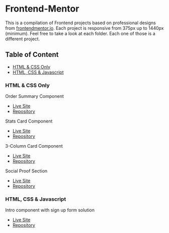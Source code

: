 # Frontend-Mentor

This is a compilation of Frontend projects based on professional designs from [frontendmentor.io](frontendmentor.io). Each project is responsive from 375px up to 1440px (minimum). Feel free to take a look at each folder. Each one of those is a different project.

## Table of Content

  * [HTML & CSS Only](https://github.com/dnewbie25/Frontend-Mentor/blob/main/README.md#html--css-only)
  * [HTML, CSS & Javascript](https://github.com/dnewbie25/Frontend-Mentor/blob/main/README.md#html-css--javascript)

### HTML & CSS Only

Order Summary Component

  * [Live Site](https://order-summarycomponent.netlify.app)
  * [Repository](https://github.com/dnewbie25/Frontend-Mentor/tree/main/order-summary-component-main)

Stats Card Component

  * [Live Site](https://my-statspreview.netlify.app)
  * [Repository](https://github.com/dnewbie25/Frontend-Mentor/tree/main/stats-preview-card-component-main)

3-Column Card Component

  * [Live Site](https://3cars-component-card.netlify.app)
  * [Repository](https://github.com/dnewbie25/Frontend-Mentor/tree/main/3-column-preview-card-component-main)

Social Proof Section

  * [Live Site](https://social-proof-by-me.netlify.app)
  * [Repository](https://github.com/dnewbie25/Frontend-Mentor/tree/main/social-proof-section-master)

### HTML, CSS & Javascript

Intro component with sign up form solution

  * [Live Site](https://intro-component-with-signup-form-master-by-me.netlify.app)
  * [Repository](https://github.com/dnewbie25/Frontend-Mentor/tree/main/intro-component-with-signup-form-master)
